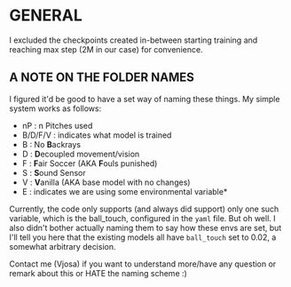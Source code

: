 # GENERAL

I excluded the checkpoints created in-between starting training and reaching max step (2M in our case) for convenience.

## A NOTE ON THE FOLDER NAMES

I figured it'd be good to have a set way of naming these things. My simple system works as follows:
* nP : n Pitches used
* B/D/F/V : indicates what model is trained
 * B : No **B**ackrays
 * D : **D**ecoupled movement/vision
 * F : **F**air Soccer (AKA **F**ouls punished)
 * S : **S**ound Sensor
 * V : **V**anilla (AKA base model with no changes)
* E : indicates we are using some environmental variable*

Currently, the code only supports (and always did support) only one such variable, which is the ball_touch, configured in the ``yaml`` file.
But oh well. I also didn't bother actually naming them to say how these envs are set, but I'll tell you here that the existing models all have ``ball_touch`` set to 0.02, a somewhat arbitrary decision.

Contact me (Vjosa) if you want to understand more/have any question or remark about this or HATE the naming scheme :)